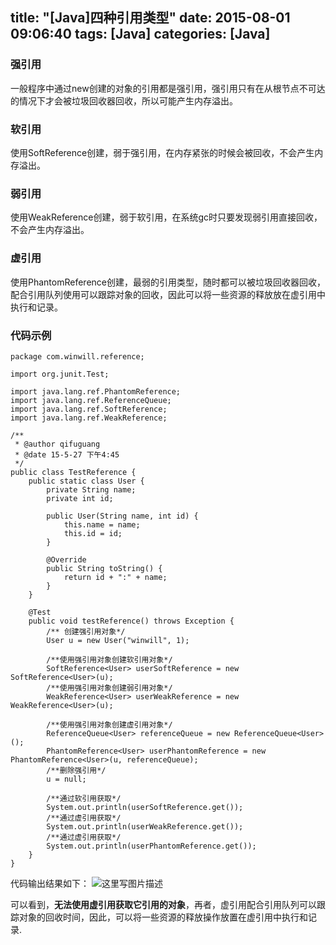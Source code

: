 title: "[Java]四种引用类型"
date: 2015-08-01 09:06:40
tags: [Java]
categories: [Java]
---
### 强引用
一般程序中通过new创建的对象的引用都是强引用，强引用只有在从根节点不可达的情况下才会被垃圾回收器回收，所以可能产生内存溢出。
<!--more-->
### 软引用
使用SoftReference创建，弱于强引用，在内存紧张的时候会被回收，不会产生内存溢出。

### 弱引用
使用WeakReference创建，弱于软引用，在系统gc时只要发现弱引用直接回收，不会产生内存溢出。

### 虚引用
使用PhantomReference创建，最弱的引用类型，随时都可以被垃圾回收器回收，配合引用队列使用可以跟踪对象的回收，因此可以将一些资源的释放放在虚引用中执行和记录。

### 代码示例
```
package com.winwill.reference;

import org.junit.Test;

import java.lang.ref.PhantomReference;
import java.lang.ref.ReferenceQueue;
import java.lang.ref.SoftReference;
import java.lang.ref.WeakReference;

/**
 * @author qifuguang
 * @date 15-5-27 下午4:45
 */
public class TestReference {
    public static class User {
        private String name;
        private int id;

        public User(String name, int id) {
            this.name = name;
            this.id = id;
        }

        @Override
        public String toString() {
            return id + ":" + name;
        }
    }

    @Test
    public void testReference() throws Exception {
        /** 创建强引用对象*/
        User u = new User("winwill", 1);

        /**使用强引用对象创建软引用对象*/
        SoftReference<User> userSoftReference = new SoftReference<User>(u);
        /**使用强引用对象创建弱引用对象*/
        WeakReference<User> userWeakReference = new WeakReference<User>(u);

        /**使用强引用对象创建虚引用对象*/
        ReferenceQueue<User> referenceQueue = new ReferenceQueue<User>();
        PhantomReference<User> userPhantomReference = new PhantomReference<User>(u, referenceQueue);
        /**删除强引用*/
        u = null;

        /**通过软引用获取*/
        System.out.println(userSoftReference.get());
        /**通过虚引用获取*/
        System.out.println(userWeakReference.get());
        /**通过虚引用获取*/
        System.out.println(userPhantomReference.get());
    }
}
```
代码输出结果如下：
![这里写图片描述](http://img.blog.csdn.net/20150527172210655)

可以看到，**无法使用虚引用获取它引用的对象**，再者，虚引用配合引用队列可以跟踪对象的回收时间，因此，可以将一些资源的释放操作放置在虚引用中执行和记录.
